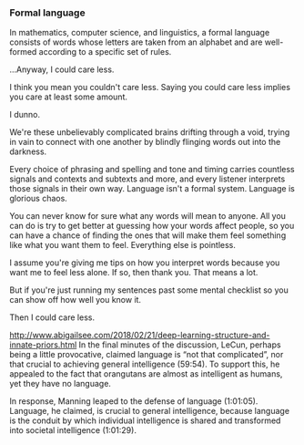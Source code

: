 ### Formal language

In mathematics, computer science, and linguistics, a formal language consists of words whose letters are taken from an alphabet and are well-formed according to a specific set of rules.


...Anyway, I could care less.

I think you mean you couldn't care less. Saying you could care less implies you care at least some amount.

I dunno.

We're these unbelievably complicated brains drifting through a void,  trying in vain to connect with one another by blindly flinging words out into the darkness.

Every choice of phrasing and spelling and tone and timing carries countless signals and contexts and subtexts and more, and every listener interprets those signals in their own way. Language isn't a formal system. Language is glorious chaos.

You can never know for sure what any words will mean to anyone. All you can do is try to get better at guessing how your words affect people, so you can have a chance of finding the ones that will make them feel something like what you want them to feel. Everything else is pointless.

I assume you're giving me tips on how you interpret words because you want me to feel less alone. If so, then thank you. That means a lot. 

But if you're just running my sentences past some mental checklist so you can show off how well you know it.

Then I could care less.



http://www.abigailsee.com/2018/02/21/deep-learning-structure-and-innate-priors.html
In the final minutes of the discussion, LeCun, perhaps being a little provocative, claimed language is “not that complicated”, nor that crucial to achieving general intelligence (59:54). To support this, he appealed to the fact that orangutans are almost as intelligent as humans, yet they have no language.

In response, Manning leaped to the defense of language (1:01:05). Language, he claimed, is crucial to general intelligence, because language is the conduit by which individual intelligence is shared and transformed into societal intelligence (1:01:29).

